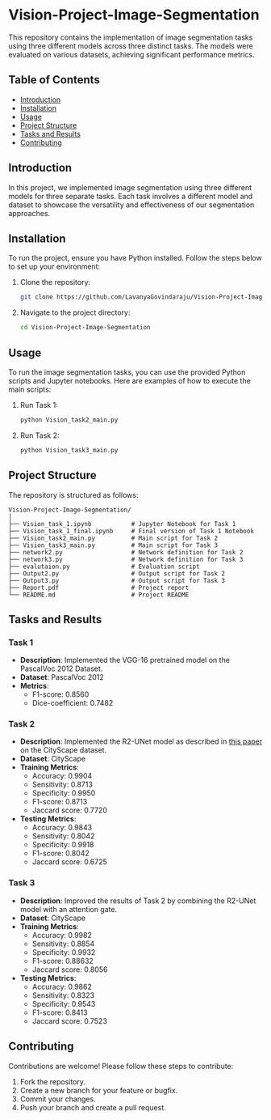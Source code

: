 
# Vision-Project-Image-Segmentation

This repository contains the implementation of image segmentation tasks using three different models across three distinct tasks. The models were evaluated on various datasets, achieving significant performance metrics.

## Table of Contents
- [Introduction](#introduction)
- [Installation](#installation)
- [Usage](#usage)
- [Project Structure](#project-structure)
- [Tasks and Results](#tasks-and-results)
- [Contributing](#contributing)

## Introduction
In this project, we implemented image segmentation using three different models for three separate tasks. Each task involves a different model and dataset to showcase the versatility and effectiveness of our segmentation approaches.

## Installation
To run the project, ensure you have Python installed. Follow the steps below to set up your environment:

1. Clone the repository:
   ```bash
   git clone https://github.com/LavanyaGovindaraju/Vision-Project-Image-Segmentation.git
   ```
2. Navigate to the project directory:
   ```bash
   cd Vision-Project-Image-Segmentation
   ```

## Usage
To run the image segmentation tasks, you can use the provided Python scripts and Jupyter notebooks. Here are examples of how to execute the main scripts:

1. Run Task 1:
   ```bash
   python Vision_task2_main.py
   ```
2. Run Task 2:
   ```bash
   python Vision_task3_main.py
   ```

## Project Structure
The repository is structured as follows:

```
Vision-Project-Image-Segmentation/
│
├── Vision_task_1.ipynb           # Jupyter Notebook for Task 1
├── Vision_task_1_final.ipynb     # Final version of Task 1 Notebook
├── Vision_task2_main.py          # Main script for Task 2
├── Vision_task3_main.py          # Main script for Task 3
├── network2.py                   # Network definition for Task 2
├── network3.py                   # Network definition for Task 3
├── evalutaion.py                 # Evaluation script
├── Output2.py                    # Output script for Task 2
├── Output3.py                    # Output script for Task 3
├── Report.pdf                    # Project report
└── README.md                     # Project README
```

## Tasks and Results

### Task 1
- **Description**: Implemented the VGG-16 pretrained model on the PascalVoc 2012 Dataset.
- **Dataset**: PascalVoc 2012
- **Metrics**:
  - F1-score: 0.8560
  - Dice-coefficient: 0.7482

### Task 2
- **Description**: Implemented the R2-UNet model as described in [this paper](https://arxiv.org/ftp/arxiv/papers/1802/1802.06955.pdf) on the CityScape dataset.
- **Dataset**: CityScape
- **Training Metrics**:
  - Accuracy: 0.9904
  - Sensitivity: 0.8713
  - Specificity: 0.9950
  - F1-score: 0.8713
  - Jaccard score: 0.7720
- **Testing Metrics**:
  - Accuracy: 0.9843
  - Sensitivity: 0.8042
  - Specificity: 0.9918
  - F1-score: 0.8042
  - Jaccard score: 0.6725

### Task 3
- **Description**: Improved the results of Task 2 by combining the R2-UNet model with an attention gate.
- **Dataset**: CityScape
- **Training Metrics**:
  - Accuracy: 0.9982
  - Sensitivity: 0.8854
  - Specificity: 0.9932
  - F1-score: 0.88632
  - Jaccard score: 0.8056
- **Testing Metrics**:
  - Accuracy: 0.9862
  - Sensitivity: 0.8323
  - Specificity: 0.9543
  - F1-score: 0.8413
  - Jaccard score: 0.7523

## Contributing
Contributions are welcome! Please follow these steps to contribute:

1. Fork the repository.
2. Create a new branch for your feature or bugfix.
3. Commit your changes.
4. Push your branch and create a pull request.

